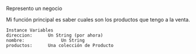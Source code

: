 Represento un negocio

Mi función principal es saber cuales son los productos que tengo a la venta. 

    Instance Variables
	direccion:		Un String (por ahora)
	nombre:		         Un String
	productos:		Una colección de Producto

